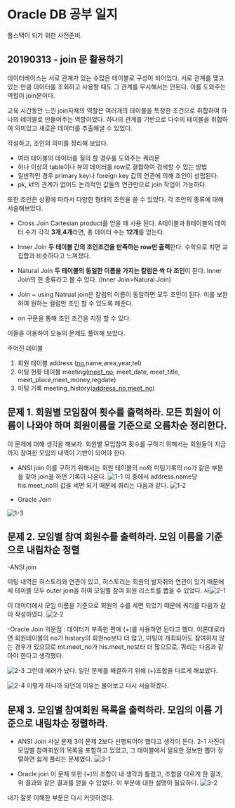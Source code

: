 # Oracle DB 공부 일지


풀스택이 되기 위한 사전준비.


## 20190313 - join 문 활용하기

 데이터베이스는 서로 관계가 있는 수많은 테이블로 구성이 되어있다. 서로 관계를 맺고 있는 만큼 데이터를 조회하고 사용할 때도 그 관계를 무시해서는 안된다. 이를 도와주는 역할이 join문이다.
 
 교육 시간동안 느낀 join자체의 역할은 여러개의 테이블을 특정한 조건으로 취합하여 하나의 테이블로 만들어주는 역할이었다.
 하나의 관계를 기반으로 다수의 테이블을 취합하여 의미있고 새로운 데이터를 추출해낼 수 있었다.


각설하고, 조인의 의미를 정리해 보았다.
- 여러 테이블의 데이터를 질의 할 경우를 도와주는 쿼리문
- 하나 이상의 table이나 뷰의 데이터를 row로 결합하여 검색할 수 있는 방법
- 일반적인 경우 primary key나 foreign key 값의 연관에 의해 조인이 성립된다.
- pk, kf의 관계가 없어도 논리적인 값들의 연관만으로 join 작업이 가능하다.

또한 조인은 상황에 따라서 다양한 형태의 조인을 쓸 수 있었다.
각 조인의 종류에 대해 서술해보았다.

- Cross Join
Cartesian product를 얻을 때 사용 된다. A테이블과 B테이블의 데이터 수가 각각 **3개**,**4개**라면, 총 데이터 수는 **12개**를 얻는다.



- Inner Join
**두 테이블 간의 조인조건을 만족하는 row만 출력**한다. 수학으로 치면 교집합과 비슷하다고 느껴졌다.


- Natural Join
 **두 테이블의 동일한 이름을 가지는 칼럼은 싹 다 조인**이 된다. Inner Join의 한 종류라고 볼 수 있다. (Inner Join>Natural Join)

- Join ~ using
Natrual join은 칼럼의 이름이 동일하면 모두 조인이 된다. 이를 보완하여 원하는 컬럼만 조인 할 수 있도록 해준다.

- on 구문을 통해 조인 조건을 지정 할 수 있다.

이들을 이용하여 오늘의 문제도 풀이해 보았다.

주어진 테이블
1. 회원 테이블 address (<U>no</U>,name,area,year,tel)
2. 미팅 현황 테이블 meeting(<u>meet_no</u>, meet_date, meet_title, meet_place,meet_money,regdate)
3. 미팅 기록 meeting_history(<u>address_no</u>,<u>meet_no</u>)

## 문제 1. 회원별 모임참여 횟수를 출력하라. 모든 회원이 이름이 나와야 하며 회원이름을 기준으로 오름차순 정리한다.

이 문제에 대해 생각을 해보자. 회원별 모임참여 횟수를 구하기 위해서는 회원들이 지금까지 참여한 모임의 내역이 기반이 되어야 한다.
- ANSI join
이를 구하기 위해서는 회원 테이블의 no와 미팅기록의 no가 같은 부분을 찾아 join을 하면 기록이 나온다.
![1-1](../img/20190313/1-1.JPG)
이 중에서 address.name당 his.meet_no의 값을 세면 되기 때문에 쿼리는 다음과 같다.
![1-2](../img/20190313/1-2.JPG)

- Oracle Join

![1-3](../img/20190313/1-3.JPG)

## 문제 2. 모임별 참여 회원수를 출력하라. 모임 이름을 기준으로 내림차순 정렬

-ANSI join

미팅 내역은 히스토리와 연관이 있고, 히스토리는 회원의 발자취와 연관이 있기 때문에 세 테이블 모두 outer join을 하여 모임별 참여 회원 리스트를 뽑을 수 있었다.
사![2-1](../img/20190313/2-1.JPG)

이 데이터에서 모임 이름을 기준으로 회원의 수를 세면 되었기 때문에 쿼리를 다음과 같이 작성하였다.
![2-2](../img/20190313/2-2.JPG)

-Oracle Join
의문점 : 데이터가 부족한 편에 (+)를 사용하면 된다고 했다. 이론대로라면 회원테이블의 no가 history의 회원no보다 더 많고, 미팅이 개최되어도 참여하지 않는 경우가 있으므로 mt.meet_no가 his.meet_no보타 더 많으므로, 쿼리는 다음과 같아야 한다고 생각했다.

![2-3](../img/20190313/2-3.JPG)
그런데 에러가 났다. 일단 문제를 해결하기 위해 (+)조합을 다르게 해보았다.

![2-4](../img/20190313/2-4.JPG)
이렇게 하니까 되던데 이유는 물어보고 다시 서술하겠다.


## 문제 3.  모임별 참여회원 목록을 출력하라. 모임의 이름 기준으로 내림차순 정렬하라.
- ANSI Join
사실 문제 3이 문제 2보다 선행되어야 했다고 생각이 든다. 2-1 사진이 모임별 참여회원의 목록을 포함하고 있었고, 그 테이블에서 필요한 정보만 뽑아 정렬하면 쉽게 풀리는 문제였다.
![3-1](../img/20190313/3-1.JPG)

- Oracle join
이 문제 또한 (+)의 조합이 내 생각과 틀렸고, 조합을 다르게 한 결과, 위 결과와 같은 결과를 얻을 수 있었다. 이 부분에 대한 설명이 필요하다.
![3-2](../img/20190313/3-2.JPG)




내가 잘못 이해한 부분은 다시 커밋하겠다.


  
